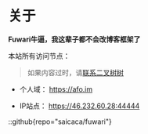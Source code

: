 # 关于

**Fuwari牛逼，我这辈子都不会改博客框架了**

本站所有访问节点： 

> 如果内容过时，请[联系二叉树树](https://s.afo.im/tit)

- 个人域： https://afo.im

- IP站点： https://46.232.60.28:44444

::github{repo="saicaca/fuwari"}

